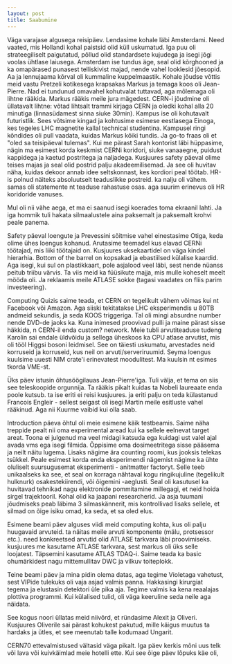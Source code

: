 ```yaml
---
layout: post
title: Saabumine
---
```


Väga varajase algusega reisipäev. Lendasime kohale läbi Amsterdami. Need vaated, mis Hollandi kohal paistsid olid küll uskumatud. Iga puu oli strateegiliselt paigutatud, põllud olid standardsete kujudega ja isegi jõgi voolas ühtlase laiusega. Amsterdam ise tundus äge, seal olid kõrghooned ja ka omapärased punasest telliskivist majad, nende vahel looklesid jõesopid. Aa ja lennujaama kõrval oli kummaline kuppelmaastik. Kohale jõudse võttis meid vastu Pretzeli kotikesega krapsakas Markus ja temaga koos oli Jean-Pierre. Nad ei tundunud omavahel kohutvalat tuttavad, aga mõlemaga oli lihtne rääkida. Markus rääkis meile jura mägedest. CERN-i jõudmine oli üllatavalt lihtne: võtad lihtsalt trammi kirjaga CERN ja oledki kohal alla 20 minutiga (linnasüdamest sinna siuke 30min). Kampus ise oli kohutavalt futuristlik. Sees võtsime kingad ja kohtusime esimese eestlasega Einoga, kes tegeles LHC magnetite kallal technical studentina. Kampusel ringi kõndides oli pull vaadata, kuidas Markus kõiki tundis. Ja go-to fraas oli et "oled sa teisipäeval tulemas".
Kui me pärast Sarah kontorist läbi hüppasime, nägin ma esimest korda keskmist CERNi koridori, siuke vanaaegne, puidust kappidega ja kaetud postritega ja naljadega. Kusjuures safety päeval olime teises majas ja seal olid postrid palju akadeemilisemad. Ja see oli huvitav näha, kuidas dekoor annab idee seltskonnast, kes kordiori peal töötab. HR-is polnud näiteks absoluutselt teaduslikke postreid. ka nalju oli vähem. samas oli statemente nt teaduse rahastuse osas. aga suurim erinevus oli HR koridoride vanuses. 

Mul oli nii vähe aega, et ma ei saanud isegi koerades toma ekraanil lahti. Ja iga hommik tuli hakata silmaalustele aina paksemalt ja paksemalt krohvi peale panema. 

Safety päeval loengute ja Prevessini sõitmise vahel einestasime Otiga, keda olime ühes loengus kohanud. Arutasime teemadel kus elavad CERNi töötajad, mis liiki töötajaid on. Kusjuures uksekaartidel on väga kindel hierarhia. Bottom of the barrel on kopsakad ja ebastiilsed külalise kaardid. Aga isegi, kui sul on plastikkaart, pole asjalood veel läbi, sest nende nüanss peitub triibu värvis.
Ta viis meid ka füüsikute majja, mis mulle koheselt meelt mööda oli. Ja reklaamis meile ATLASE sokke (tagasi vaadates on fliis parim investeering). 

Computing Quizis saime teada, et CERN on tegelikult vähem võimas kui nt Facebook või Amazon. Aga siiski tekitatakse LHC eksperimendis u 80TB andmeid sekundis, ja seda KOOS triggeriga. Tal oli mingi absurdne number nende DVD-de jaoks ka. Kuna inimesed proovivad pulli ja maine pärast sisse häkkida, n CERN-il enda custom? network. Meie tubli arvutiteaduse tudeng Karolin sai endale üldvõidu ja sellega üheskoos ka CPU atlase arvutist, mis oli tööl Higgsi bosoni leidmisel. See on täiesti uskumatu, arvestades neid korruseid ja korruseid, kus neil on arvuti/serveriruumid. Seyma loengus kuulsime uuesti NIM crate'i erinevatest moodulitest. Ma kuulsin nt esimes tkorda VME-st. 

Üks päev istusin õhtusöögilauas Jean-Pierre'iga. Tuli välja, et tema on siis see teleskoopide orgunnija. Ta rääkis pikalt kuidas ta Nobeli laureaate enda poole kutsub. ta ise eriti ei reisi kusjuures. ja eriti palju on teda külastanud Francois Engleir - sellest seigast oli isegi Martin meile esitluste vahel rääkinud. Aga nii Kuurme vaibid kui olla saab. 

Introduction päeva õhtul oli meie esimene käik testbeamis. Saime näha treppide pealt nii oma experimental aread kui ka sellele eelnevat target areat. Toona ei julgenud ma veel midagi katsuda ega kuidagi ust valel ajal avada vms ega isegi filmida. Õppisime oma dosimeetritega sisse pääsema ja neilt näitu lugema. Lisaks nägime ära counting roomi, kus jooksis telekas tsükkel.
Peale esimest korda enda eksperimendi nägemist nägime ka ühte oluliselt suursugusemat eksperimenti - anitmatter factoryt. Selle teeb unikaalseks ka see, et seal on korraga nähtaval kogu ringikujuline (tegelikult hulknurk) osakestekiirendi, või õigemini -aeglusti. Seal oli kasutusel ka huvitavad tehnikad nagu elektronide pommitamine millegagi, et neid hoida sirgel trajektooril. Kohal olid ka jaapani researcherid. Ja asja tuumani jõudmiseks peab läbima 3 silmaskännerit, mis kontrollivad lisaks sellele, et silmad on õige isiku omad, ka seda, et sa oled elus. 

Esimene beami päev alguses viidi meid computing kohta, kus oli palju huugavaid arvuteid. ta näitas meile arvuti komponente (mälu, protsessor etc.). need konkreetsed arvutid olid ATLASE tarkvara läbi proovimiseks. kusjuures me kasutame ATLASE tarkvara, sest markus oli üks selle loojatest. Täpsemini kasutame ATLAS TDAQ-i. Saime teada ka basic ohumärkidest nagu mittemullitav DWC ja vilkuv toiteplokk. 

Teine beami päev ja mina pidin olema datas, aga tegime Violetaga vahetust, sest VIPide tulekuks oli vaja asjad valmis panna. Hakkasingi kirurgiat tegema ja elustasin detektori üle pika aja. Tegime valmis ka kena reaalajas plottiva programmi. Kui külalised tulid, oli väga keeruline seda neile aga näidata.

See kogus noori üllatas meid niivõrd, et ründasime Alexit ja Oliveri. Kusjuures Oliverile sai pärast kohukest pakutud, mille käigus muutus ta hardaks ja ütles, et see meenutab talle kodumaad Ungarit. 

CERN70 ettevalmistused vältasid väga pikalt. Iga päev kerkis mõni uus telk või lava või kuivkäimlad meie hotelli ette. Kui see õige päev lõpuks käe oli, 
